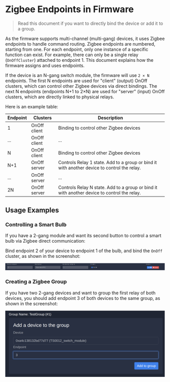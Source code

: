 # Zigbee Endpoints in Firmware

> Read this document if you want to directly bind the device or add it to a group.

As the firmware supports multi-channel (multi-gang) devices, it uses Zigbee endpoints to handle command routing. Zigbee endpoints are numbered, starting from one. For each endpoint, only one instance of a specific function can exist. For example, there can only be a single relay (`OnOffCluster`) attached to endpoint 1. This document explains how the firmware assigns and uses endpoints.

If the device is an N-gang switch module, the firmware will use `2 × N` endpoints. The first N endpoints are used for "client" (output) OnOff clusters, which can control other Zigbee devices via direct bindings. The next N endpoints (endpoints N+1 to 2×N) are used for "server" (input) OnOff clusters, which are directly linked to physical relays.

Here is an example table:

| Endpoint | Clusters     | Description                                                                                  |
|----------|--------------|----------------------------------------------------------------------------------------------|
| 1        | OnOff client | Binding to control other Zigbee devices                                                      |
| ...      | OnOff client | ...                                                                                          |
| N        | OnOff client | Binding to control other Zigbee devices                                                      |
| N+1      | OnOff server | Controls Relay 1 state. Add to a group or bind it with another device to control the relay.  |
| ...      | OnOff server | ...                                                                                          |
| 2N       | OnOff server | Controls Relay N state. Add to a group or bind it with another device to control the relay.  |

## Usage Examples

### Controlling a Smart Bulb

If you have a 2-gang module and want its second button to control a smart bulb via Zigbee direct communication:

Bind endpoint 2 of your device to endpoint 1 of the bulb, and bind the `OnOff` cluster, as shown in the screenshot:

![bulb binding](/docs/.images/bind_bulb.png)

### Creating a Zigbee Group

If you have two 2-gang devices and want to group the first relay of both devices, you should add endpoint 3 of both devices to the same group, as shown in the screenshot:

![add to group](/docs/.images/add_to_group.png)
